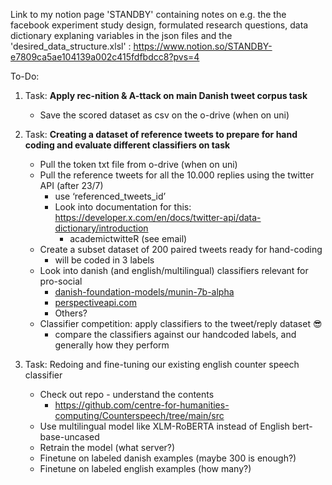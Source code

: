 Link to my notion page 'STANDBY' containing notes on e.g. the the facebook experiment study design, formulated research questions, data dictionary explaning variables in the json files and the 'desired_data_structure.xlsl'  : https://www.notion.so/STANDBY-e7809ca5ae104139a002c415fdfbdcc8?pvs=4 

To-Do:

1. Task: **Apply rec-nition & A-ttack on main Danish tweet corpus task**
    - Save the scored dataset as csv on the o-drive (when on uni)
    
2. Task: **Creating a dataset of reference tweets to prepare for hand coding and evaluate different classifiers on task** 
    - Pull the token txt file from o-drive (when on uni)
    - Pull the reference tweets for all the 10.000 replies using the twitter API (after 23/7)
        - use ‘referenced_tweets_id’
        - Look into documentation for this: https://developer.x.com/en/docs/twitter-api/data-dictionary/introduction
            - academictwitteR (see email)
    - Create a subset dataset of 200 paired tweets ready for hand-coding
        - will be coded in 3 labels
    - Look into danish (and english/multilingual) classifiers relevant for pro-social
        - [danish-foundation-models/munin-7b-alpha](https://huggingface.co/danish-foundation-models/munin-7b-alpha)
        - [perspectiveapi.com](https://www.perspectiveapi.com/)
        - Others?
    - Classifier competition: apply classifiers to the tweet/reply dataset 😎
        - compare the classifiers against our handcoded labels, and generally how they perform
    
3. Task: Redoing and fine-tuning our existing english counter speech classifier 
    - Check out repo - understand the contents
        - https://github.com/centre-for-humanities-computing/Counterspeech/tree/main/src
    - Use multilingual model like XLM-RoBERTA instead of English bert-base-uncased
    - Retrain the model (what server?)
    - Finetune on labeled danish examples (maybe 300 is enough?)
    - Finetune on labeled english examples (how many?)
